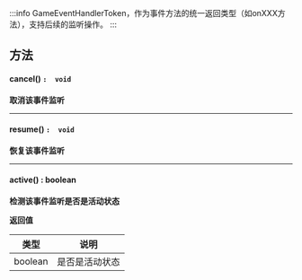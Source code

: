 :::info
GameEventHandlerToken，作为事件方法的统一返回类型（如onXXX方法），支持后续的监听操作。
:::


## 方法

#### **cancel**() `:  void`
**取消该事件监听**

---


#### **resume**() `:  void`
**恢复该事件监听**

---


#### **active**() : boolean
**检测该事件监听是否是活动状态**

**返回值**

| **类型** | **说明** |
| --- | --- |
| boolean | 是否是活动状态 |

